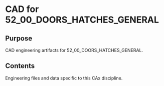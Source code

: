 # CAD for 52_00_DOORS_HATCHES_GENERAL

## Purpose
CAD engineering artifacts for 52_00_DOORS_HATCHES_GENERAL.

## Contents
Engineering files and data specific to this CAx discipline.

